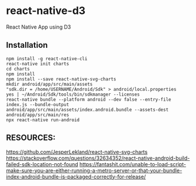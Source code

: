# react-native-d3

React Native App using D3

## Installation

```
npm install -g react-native-cli
react-native init charts
cd charts
npm install
npm install --save react-native-svg-charts
mkdir android/app/src/main/assets
"sdk.dir = /home/USERNAME/Android/Sdk" > android/local.properties
yes | ~/Android/Sdk/tools/bin/sdkmanager --licenses
react-native bundle --platform android --dev false --entry-file index.js --bundle-output android/app/src/main/assets/index.android.bundle --assets-dest android/app/src/main/res
npx react-native run-android
```



## RESOURCES:

https://github.com/JesperLekland/react-native-svg-charts
https://stackoverflow.com/questions/32634352/react-native-android-build-failed-sdk-location-not-found
https://fantashit.com/unable-to-load-script-make-sure-you-are-either-running-a-metro-server-or-that-your-bundle-index-android-bundle-is-packaged-correctly-for-release/
